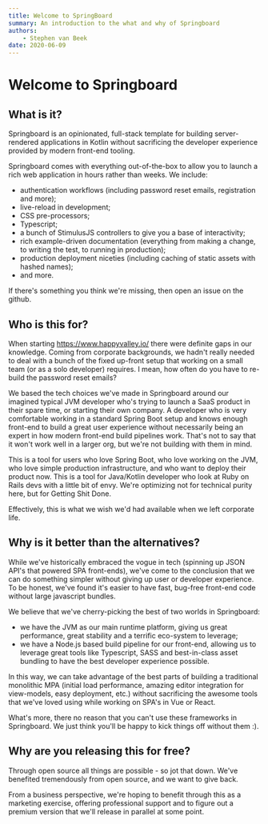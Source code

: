 ```yaml
---
title: Welcome to SpringBoard
summary: An introduction to the what and why of Springboard
authors:
    - Stephen van Beek
date: 2020-06-09
---
```



# Welcome to Springboard

## What is it?
Springboard is an opinionated, full-stack template for building server-rendered applications in Kotlin without sacrificing the developer experience provided by modern front-end tooling. 

Springboard comes with everything out-of-the-box to allow you to launch a rich web application in hours rather than weeks. We include:

* authentication workflows (including password reset emails, registration and more);
* live-reload in development; 
* CSS pre-processors;
* Typescript;
* a bunch of StimulusJS controllers to give you a base of interactivity;
* rich example-driven documentation (everything from making a change, to writing the test, to running in production);
* production deployment niceties (including caching of static assets with hashed names);
* and more. 

If there's something you think we're missing, then open an issue on the github.

## Who is this for?
When starting https://www.happyvalley.io/ there were definite gaps in our knowledge. Coming from corporate backgrounds, we hadn't really needed to deal with a bunch of the fixed up-front setup that working on a small team (or as a solo developer) requires. I mean, how often do you have to re-build the password reset emails?

We based the tech choices we've made in Springboard around our imagined typical JVM developer who's trying to launch a SaaS product in their spare time, or starting their own company. A developer who is very comfortable working in a standard Spring Boot setup and knows enough front-end to build a great user experience without necessarily being an expert in how modern front-end build pipelines work. That's not to say that it won't work well in a larger org, but we're not building with them in mind.

This is a tool for users who love Spring Boot, who love working on the JVM, who love simple production infrastructure, and who want to deploy their product now. This is a tool for Java/Kotlin developer who look at Ruby on Rails devs with a little bit of envy. We're optimizing not for technical purity here, but for Getting Shit Done.

Effectively, this is what we wish we'd had available when we left corporate life.

## Why is it better than the alternatives?
While we've historically embraced the vogue in tech (spinning up JSON API's that powered SPA front-ends), we've come to the conclusion that we can do something simpler without giving up user or developer experience. To be honest, we've found it's easier to have fast, bug-free front-end code without large javascript bundles.

We believe that we've cherry-picking the best of two worlds in Springboard:

* we have the JVM as our main runtime platform, giving us great performance, great stability and a terrific eco-system to leverage;
* we  have a Node.js based build pipeline for our front-end, allowing us to leverage great tools like Typescript, SASS and best-in-class asset bundling to have the best developer experience possible.

In this way, we can take advantage of the best parts of building a traditional monolithic MPA (initial load performance, amazing editor integration for view-models, easy deployment, etc.) without sacrificing the awesome tools that we've loved using while working on SPA's in Vue or React.

What's more, there no reason that you can't use these frameworks in Springboard. We just think you'll be happy to kick things off without them :).

## Why are you releasing this for free?
Through open source all things are possible - so jot that down. We've benefited tremendously from open source, and we want to give back.

From a business perspective, we're hoping to benefit through this as a marketing exercise, offering professional support and to figure out a premium version that we'll release in parallel at some point. 
